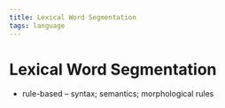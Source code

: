 ```yaml
---
title: Lexical Word Segmentation
tags: language
---
```


# Lexical Word Segmentation
- rule-based – syntax; semantics; morphological rules








